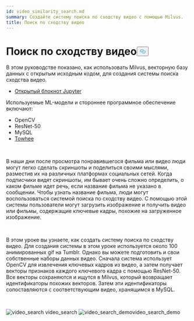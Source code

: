 ```yaml
---
id: video_similarity_search.md
summary: Создайте систему поиска по сходству видео с помощью Milvus.
title: Поиск по сходству видео
---
```

<h1 id="Video-Similarity-Search" class="common-anchor-header">Поиск по сходству видео<button data-href="#Video-Similarity-Search" class="anchor-icon" translate="no">
      <svg translate="no"
        aria-hidden="true"
        focusable="false"
        height="20"
        version="1.1"
        viewBox="0 0 16 16"
        width="16"
      >
        <path
          fill="#0092E4"
          fill-rule="evenodd"
          d="M4 9h1v1H4c-1.5 0-3-1.69-3-3.5S2.55 3 4 3h4c1.45 0 3 1.69 3 3.5 0 1.41-.91 2.72-2 3.25V8.59c.58-.45 1-1.27 1-2.09C10 5.22 8.98 4 8 4H4c-.98 0-2 1.22-2 2.5S3 9 4 9zm9-3h-1v1h1c1 0 2 1.22 2 2.5S13.98 12 13 12H9c-.98 0-2-1.22-2-2.5 0-.83.42-1.64 1-2.09V6.25c-1.09.53-2 1.84-2 3.25C6 11.31 7.55 13 9 13h4c1.45 0 3-1.69 3-3.5S14.5 6 13 6z"
        ></path>
      </svg>
    </button></h1><p>В этом руководстве показано, как использовать Milvus, векторную базу данных с открытым исходным кодом, для создания системы поиска сходства видео.</p>
<ul>
<li><a href="https://github.com/towhee-io/examples/tree/main/video/reverse_video_search">Открытый блокнот Jupyter</a></li>
</ul>
<p>Используемые ML-модели и стороннее программное обеспечение включают:</p>
<ul>
<li>OpenCV</li>
<li>ResNet-50</li>
<li>MySQL</li>
<li><a href="https://towhee.io/">Towhee</a></li>
</ul>
<p><br/></p>
<p>В наши дни после просмотра понравившегося фильма или видео люди могут легко сделать скриншоты и поделиться своими мыслями, разместив их на различных платформах социальных сетей. Когда подписчики видят скриншоты, им бывает очень сложно определить, о каком фильме идет речь, если название фильма не указано в сообщении. Чтобы узнать название фильма, люди могут воспользоваться системой поиска по сходству видео. С помощью этой системы пользователи могут загрузить изображение и получить видео или фильмы, содержащие ключевые кадры, похожие на загруженное изображение.</p>
<p><br/></p>
<p>В этом уроке вы узнаете, как создать систему поиска по сходству видео. Для создания системы в этом уроке используется около 100 анимированных gif на Tumblr. Однако вы можете подготовить и свои собственные наборы данных видео. Сначала система использует OpenCV для извлечения ключевых кадров из видео, а затем получает векторы признаков каждого ключевого кадра с помощью ResNet-50. Все векторы сохраняются и ищутся в Milvus, который возвращает идентификаторы похожих векторов. Затем эти идентификаторы сопоставляются с соответствующим видео, хранящимся в MySQL.</p>
<p><br/></p>
<p>
  
   <span class="img-wrapper"> <img translate="no" src="/docs/v2.4.x/assets/video_search.png" alt="video_search" class="doc-image" id="video_search" />
   </span> <span class="img-wrapper"> <span>video_search</span> </span> <span class="img-wrapper"> <img translate="no" src="/docs/v2.4.x/assets/video_search_demo.gif" alt="video_search_demo" class="doc-image" id="video_search_demo" /><span>video_search_demo</span> </span></p>
